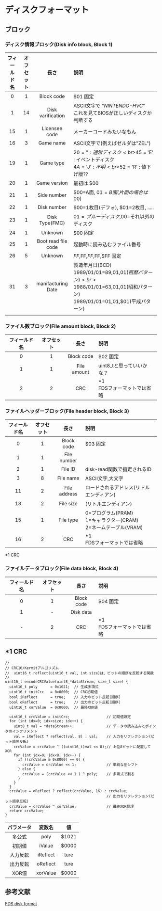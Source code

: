 # ディスクフォーマット

## ブロック

### ディスク情報ブロック(Disk info block, Block 1)
|フィールド名|オフセット|長さ|説明|
|:-:|:-:|:-:|:-|
|0|1|Block code|$01 固定|
|1|14|Disk varification|ASCII文字で "*NINTENDO-HVC*"<br>これを見てBIOSが正しいディスクか判断する|
|15|1|Licensee code|メーカーコードみたいなもん|
|16|3|Game name|ASCII文字で(例えばゼルダは"ZEL")|
|19|1|Game type|$20 = ' ' : 通常ディスク<br>$45 = 'E' : イベントディスク<br>$4A = 'J' : 不明<br>$52 = 'R' : 値下げ版??<br>|
|20|1|Game version|最初は $00|
|21|1|Side number|$00=A面, $01=B面(片面の場合は$00)|
|22|1|Disk number|$00=1枚目(デフォ), $01=2枚目, .....|
|23|1|Disk Type(FMC)|$01=ブルーディスク,$00=それ以外のディスク|
|24|1|Unknown|$00 固定|
|25|1|Boot read file code|起動時に読み込むファイル番号|
|26|5|Unknown|$FF,$FF,$FF,$FF,$FF 固定|
|31|3|manifacturing Date|製造年月日(BCD)<br>1989/01/01=$89,$01,$01(西暦パターン)<br>1988/01/01=$63,$01,$01(昭和パターン)<br>1989/01/01=$01,$01,$01(平成パターン)<br>|
|||||

### ファイル数ブロック(File amount block, Block 2)
|フィールド名|オフセット|長さ|説明|
|:-:|:-:|:-:|:-|
|0|1|Block code|$02 固定|
|1|1|File amount|uint8_tと思っていいかな？|
|2|2|CRC|*1<br>FDSフォーマットでは省略|

### ファイルヘッダーブロック(File header block, Block 3)
|フィールド名|オフセット|長さ|説明|
|:-:|:-:|:-:|:-|
|0|1|Block code|$03 固定|
|1|1|File number||
|2|1|File ID|disk-read関数で指定されるID|
|3|8|File name|ASCII文字,大文字|
|11|2|File address|ロードされるアドレス(リトルエンディアン)|
|13|2|File size|(リトルエンディアン)|
|15|1|File type|0=プログラム(PRAM)<br>1=キャラクター(CRAM)<br>2=ネームテーブル(VRAM)|
|16|2|CRC|*1<br>FDSフォーマットでは省略|
*1 CRC

### ファイルデータブロック(File data block, Block 4)
|フィールド名|オフセット|長さ|説明|
|:-:|:-:|:-:|:-|
|0|1|Block code|$04 固定|
|1|-|Disk data||
|-|2|CRC|*1<br>FDSフォーマットでは省略|

## *1 CRC

```
//
// CRC16/Kermitアルゴリズム
//  uint16_t reflect(uint16_t val, int size)は、ビットの順序を反転する関数
//
uint16_t encodeCRCValue(uint8_*dataStream, size_t size) {
  uint16_t poly      = 0x1021;  // 生成多項式
  uint16_t initCrc   = 0x0000;  // CRC初期値
  bool iReflect      = true;    // 入力のビット反転(順序)
  bool oReflect      = true;    // 出力のビット反転(順序)
  uint16_t xorValue  = 0x0000;  // 最終XOR値

  uint16_t crcValue = initCrc;                 // 初期値設定
  for (int idx=0; idx<size; idx++) {
    uint8_t val = *dataStream++;               // データの読み込みとポインタのインクリメント
    val = iReflect ? reflect(val, 8) : val;    // 入力をリフレクション(ビット順序反転)
    crcValue = crcValue ^ ((uint16_t)val << 8);// 上位8ビットに配置してXOR
    for (int jdx=0; jdx<8; jdx++) {
      if ((crcValue & 0x8000) == 0) {
        crcValue = crcValue << 1;              // 単純な左シフト
      } else {
        crcValue = (crcValue << 1 ) ^ poly;    // 多項式で割る
      }
    }
  }
  crcValue = oReflect ? reflect(crcValue, 16) : crcValue;
                                               // 出力をリフレクション(ビット順序反転)
  crcValue = crcValue ^ xorValue;              // 最終XOR処理
  return crcValue;
}

```

|パラメータ|変数名|値|
|:-:|:-:|:-:|
|多公式|poly|$1021|
|初期値|iValue|$0000|
|入力反転|iReflect|ture|
|出力反転|oReflect|ture|
|XOR値|xorValue|$0000|

## 参考文献

[FDS disk format](https://www.nesdev.org/wiki/FDS_disk_format)

